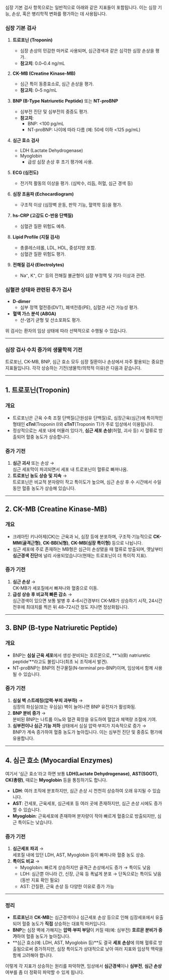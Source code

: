 심장 기본 검사 항목으로는 일반적으로 아래와 같은 지표들이 포함됩니다. 이는 심장 기능, 손상, 혹은 병리학적 변화를 평가하는 데 사용됩니다.

### **심장 기본 검사**

1. **트로포닌 (Troponin)**
    
    - 심장 손상의 민감한 마커로 사용되며, 심근경색과 같은 심각한 심장 손상을 평가.
    - **참고치**: 0.0–0.4 ng/mL
2. **CK-MB (Creatine Kinase-MB)**
    
    - 심근 특이 동종효소로, 심근 손상을 평가.
    - **참고치**: 0–5 ng/mL
3. **BNP (B-Type Natriuretic Peptide)** 또는 **NT-proBNP**
    
    - 심부전 진단 및 심부전의 중증도 평가.
    - **참고치**:
        - BNP: <100 pg/mL
        - NT-proBNP: 나이에 따라 다름 (예: 50세 이하 <125 pg/mL)
4. **심근 효소 검사**
    
    - LDH (Lactate Dehydrogenase)
    - Myoglobin
        - 급성 심장 손상 후 초기 평가에 사용.
5. **ECG (심전도)**
    
    - 전기적 활동의 이상을 평가. (심박수, 리듬, 허혈, 심근 경색 등)
6. **심장 초음파 (Echocardiogram)**
    
    - 구조적 이상 (심장벽 운동, 판막 기능, 혈역학 등)을 평가.
7. **hs-CRP (고감도 C-반응 단백질)**
    
    - 심혈관 질환 위험도 예측.
8. **Lipid Profile (지질 검사)**
    
    - 총콜레스테롤, LDL, HDL, 중성지방 포함.
    - 심혈관 질환 위험도 평가.
9. **전해질 검사 (Electrolytes)**
    
    - Na⁺, K⁺, Cl⁻ 등의 전해질 불균형이 심장 부정맥 및 기타 이상과 관련.

### 심혈관 상태와 관련된 추가 검사

- **D-dimer**
    - 심부 정맥 혈전증(DVT), 폐색전증(PE), 심혈관 사건 가능성 평가.
- **혈액 가스 분석 (ABGA)**
    - 산-염기 균형 및 산소포화도 평가.

위 검사는 환자의 임상 상태에 따라 선택적으로 수행될 수 있습니다.



---
### 심장 검사 수치 증가의 생물학적 기전


트로포닌, CK-MB, BNP, 심근 효소 모두 심장 질환이나 손상에서 자주 활용되는 중요한 지표들입니다. 각각 상승하는 기전(생물학/의학적 이유)은 다음과 같습니다.

---

## 1. 트로포닌(Troponin)

### 개요

- 트로포닌은 근육 수축 조절 단백질(근원섬유 단백질)로, 심장근육(심근)에 특이적인 형태인 **cTnI**(Troponin I)와 **cTnT**(Troponin T)가 주로 임상에서 이용됩니다.
- 정상적으로는 세포 내에 머물러 있다가, **심근 세포 손상**(허혈, 괴사 등) 시 혈류로 방출되어 혈중 농도가 상승합니다.

### 증가 기전

1. **심근 괴사** 또는 손상 →  
    심근 세포막이 파괴되면서 세포 내 트로포닌이 혈류로 빠져나옴.
2. **트로포닌 농도 상승 및 지속** →  
    트로포닌은 비교적 분자량이 작고 특이도가 높으며, 심근 손상 후 수 시간에서 수일 동안 혈중 농도가 상승해 있습니다.

---

## 2. CK-MB (Creatine Kinase-MB)

### 개요

- 크레아틴 키나아제(CK)는 근육과 뇌, 심장 등에 분포하며, 구조적·기능적으로 **CK-MM(골격근형)**, **CK-BB(뇌형)**, **CK-MB(심장 특이형)** 등으로 나뉩니다.
- 심근 세포에 주로 존재하는 MB형은 심근이 손상됐을 때 혈류로 방출되며, 옛날부터 **심근경색 진단**에 널리 사용되었습니다(현재는 트로포닌이 더 특이적 지표).

### 증가 기전

1. **심근 손상** →  
    CK-MB가 세포질에서 빠져나와 혈중으로 이동.
2. **급성 상승 후 비교적 빠른 감소** →  
    심근경색이 있으면 보통 발병 후 4–6시간경부터 CK-MB가 상승하기 시작, 24시간 전후에 최대치를 찍은 뒤 48–72시간 정도 지나면 정상화됩니다.

---

## 3. BNP (B-type Natriuretic Peptide)

### 개요

- BNP는 **심실 근육 세포**에서 생성·분비되는 호르몬으로, **‘뇌(B) natriuretic peptide’**라고도 불립니다(최초 뇌 조직에서 발견).
- NT-proBNP는 BNP의 전구물질(N-terminal pro-BNP)이며, 임상에서 함께 사용될 수 있습니다.

### 증가 기전

1. **심실 벽 스트레칭(압력·부피 과부하)** →  
    심장의 좌심실(또는 우심실) 벽이 늘어나면 BNP 유전자가 활성화됨.
2. **BNP 분비 증가** →  
    분비된 BNP는 나트륨 이뇨와 혈관 확장을 유도하여 혈압과 체액량 조절에 기여.
3. **심부전이나 심근 기능 저하** 상태에서 심실 압력·부피가 지속적으로 증가 →  
    BNP가 계속 증가하여 혈중 농도가 높아집니다. 이는 심부전 진단 및 중증도 평가에 유용합니다.

---

## 4. 심근 효소 (Myocardial Enzymes)

여기서 ‘심근 효소’라고 하면 보통 **LDH(Lactate Dehydrogenase)**, **AST(SGOT)**, **CK(총량)**, 때로는 **Myoglobin** 등을 통칭하기도 합니다.

- **LDH**: 여러 조직에 분포하지만, 심근 손상 시 천천히 상승하여 오래 유지될 수 있습니다.
- **AST**: 간세포, 근육세포, 심근세포 등 여러 곳에 존재하지만, 심근 손상 시에도 증가할 수 있습니다.
- **Myoglobin**: 근육세포에 존재하며 분자량이 작아 빠르게 혈중으로 방출되지만, 심근 특이도는 낮습니다.

### 증가 기전

1. **심근세포 파괴** →  
    세포질 내에 있던 LDH, AST, Myoglobin 등이 빠져나와 혈중 농도 상승.
2. **특이도 비교** →
    - Myoglobin: 빠르게 상승하지만 골격근 손상에서도 증가 → 특이도 낮음
    - LDH: 심근뿐 아니라 간, 신장, 근육 등 폭넓게 분포 → 단독으로는 특이도 낮음(동반 지표 확인 필요)
    - AST: 간질환, 근육 손상 등 다양한 이유로 증가 가능

---

### 정리

- **트로포닌**과 **CK-MB**는 심근경색이나 심근세포 손상 등으로 인해 심장세포에서 유출되어 혈중 농도가 **직접** 상승하는 대표적 마커입니다.
- **BNP**는 심장 벽에 가해지는 **압력·부피 부담**이 커질 때(예: 심부전) **호르몬 분비가 증가**하여 혈중 농도가 높아집니다.
- **심근 효소(예: LDH, AST, Myoglobin 등)**도 결국 **세포 손상**에 의해 혈류로 방출됨으로써 증가하지만, 심장 특이도가 상대적으로 낮아 여러 지표와 임상적 맥락을 함께 고려해야 합니다.

이렇게 각 지표가 상승하는 원리를 파악하면, 임상에서 **심근경색**이나 **심부전**, **심근 손상** 여부를 좀 더 정확히 파악할 수 있게 됩니다.